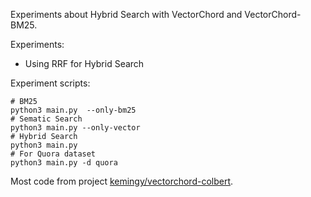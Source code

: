 Experiments about Hybrid Search with VectorChord and VectorChord-BM25.

Experiments:
- Using RRF for Hybrid Search


Experiment scripts:
```shell
# BM25
python3 main.py  --only-bm25
# Sematic Search
python3 main.py --only-vector
# Hybrid Search
python3 main.py 
# For Quora dataset
python3 main.py -d quora
```

Most code from project [kemingy/vectorchord-colbert](https://github.com/kemingy/vectorchord-colbert/).